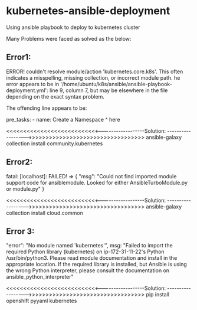 # kubernetes-ansible-deployment
Using ansible playbook to deploy to kubernetes cluster

Many Problems were faced as solved as the below:


Error1:
--------
ERROR! couldn't resolve module/action 'kubernetes.core.k8s'. This often indicates a misspelling, missing collection, or incorrect module path.
he error appears to be in '/home/ubuntu/k8s/ansible/ansible-playbook-deployment.yml': line 9, column 7, but may
be elsewhere in the file depending on the exact syntax problem.

The offending line appears to be:

  pre_tasks:
    - name: Create a Namespace
      ^ here

<<<<<<<<<<<<<<<<<<<<<<<<<<<------------------Solution: ------------------>>>>>>>>>>>>>>>>>>>>>>>>>>>>>>>>>>
ansible-galaxy collection install community.kubernetes



Error2:
-------
fatal: [localhost]: FAILED! => {
    "msg": "Could not find imported module support code for ansiblemodule.  Looked for either AnsibleTurboModule.py or module.py"
}

<<<<<<<<<<<<<<<<<<<<<<<<<<<------------------Solution: ------------------>>>>>>>>>>>>>>>>>>>>>>>>>>>>>>>>>>
ansible-galaxy collection install cloud.common

Error 3:
--------
"error": "No module named 'kubernetes'",
msg: "Failed to import the required Python library (kubernetes) on ip-172-31-11-22's Python /usr/bin/python3. Please read module documentation and install in the appropriate location. If the required library is installed, but Ansible is using the wrong Python interpreter, please consult the documentation on ansible_python_interpreter"

<<<<<<<<<<<<<<<<<<<<<<<<<<<------------------Solution: ------------------>>>>>>>>>>>>>>>>>>>>>>>>>>>>>>>>>>
pip install openshift pyyaml kubernetes
